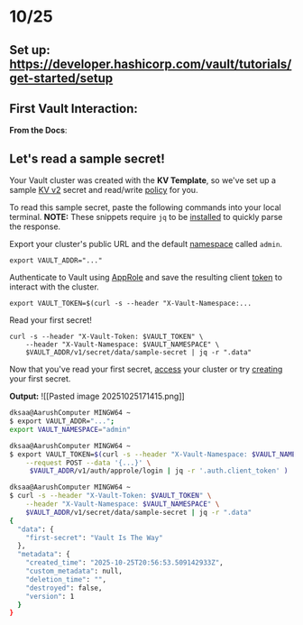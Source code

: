 # 10/25

## Set up: https://developer.hashicorp.com/vault/tutorials/get-started/setup

## First Vault Interaction:

**From the Docs**:
## Let's read a sample secret!

Your Vault cluster was created with the **KV Template**, so we've set up a sample [KV v2](https://developer.hashicorp.com/vault/docs/secrets/kv/kv-v2) secret and read/write [policy](https://developer.hashicorp.com/vault/docs/concepts/policies#policy-syntax) for you.  
  
To read this sample secret, paste the following commands into your local terminal. **NOTE:** These snippets require `jq` to be [installed](https://stedolan.github.io/jq/download/) to quickly parse the response.

Export your cluster's public URL and the default [namespace](https://developer.hashicorp.com/vault/docs/enterprise/namespaces#usage) called `admin`.

```
export VAULT_ADDR="..."
```

Authenticate to Vault using [AppRole](https://developer.hashicorp.com/vault/docs/auth/approle) and save the resulting client [token](https://developer.hashicorp.com/vault/tutorials/tokens/tokens) to interact with the cluster.

```
export VAULT_TOKEN=$(curl -s --header "X-Vault-Namespace:...
```

Read your first secret!

```
curl -s --header "X-Vault-Token: $VAULT_TOKEN" \
    --header "X-Vault-Namespace: $VAULT_NAMESPACE" \
    $VAULT_ADDR/v1/secret/data/sample-secret | jq -r ".data"
```

Now that you've read your first secret, [access](https://developer.hashicorp.com/vault/tutorials/cloud/vault-access-cluster) your cluster or try [creating](https://developer.hashicorp.com/vault/tutorials/cloud/vault-first-secrets#create-secrets) your first secret.


**Output:**
![[Pasted image 20251025171415.png]]

```bash
dksaa@AarushComputer MINGW64 ~
$ export VAULT_ADDR="...";
export VAULT_NAMESPACE="admin"

dksaa@AarushComputer MINGW64 ~
$ export VAULT_TOKEN=$(curl -s --header "X-Vault-Namespace: $VAULT_NAMESPACE" \
    --request POST --data '{...}' \
     $VAULT_ADDR/v1/auth/approle/login | jq -r '.auth.client_token' )

dksaa@AarushComputer MINGW64 ~
$ curl -s --header "X-Vault-Token: $VAULT_TOKEN" \
    --header "X-Vault-Namespace: $VAULT_NAMESPACE" \
    $VAULT_ADDR/v1/secret/data/sample-secret | jq -r ".data"
{
  "data": {
    "first-secret": "Vault Is The Way"
  },
  "metadata": {
    "created_time": "2025-10-25T20:56:53.509142933Z",
    "custom_metadata": null,
    "deletion_time": "",
    "destroyed": false,
    "version": 1
  }
}
```